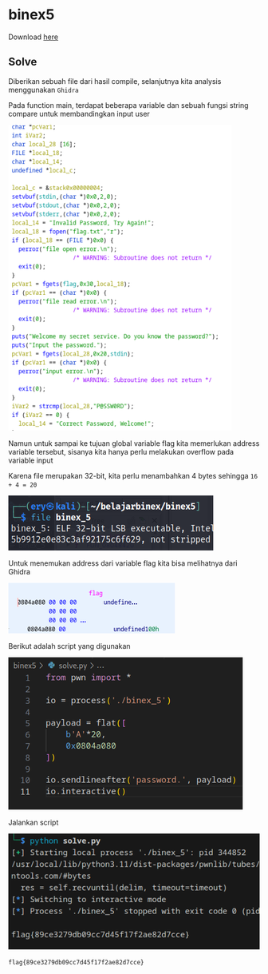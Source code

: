 # binex5

Download [here](files/binex_5)

## Solve

Diberikan sebuah file dari hasil compile, selanjutnya kita analysis menggunakan `Ghidra`

Pada function main, terdapat beberapa variable dan sebuah fungsi string compare untuk membandingkan input user

![solve1](images/solve1.png)

Namun untuk sampai ke tujuan global variable flag kita memerlukan address variable tersebut, sisanya kita hanya perlu melakukan overflow pada variable input

Karena file merupakan 32-bit, kita perlu menambahkan 4 bytes sehingga `16 + 4 = 20`

![solve2](images/solve2.png)

Untuk menemukan address dari variable flag kita bisa melihatnya dari Ghidra

![solve3](images/solve3.png)

Berikut adalah script yang digunakan

![solve4](images/solve4.png)

Jalankan script

![flag](images/flag.png)

```
flag{89ce3279db09cc7d45f17f2ae82d7cce}
```